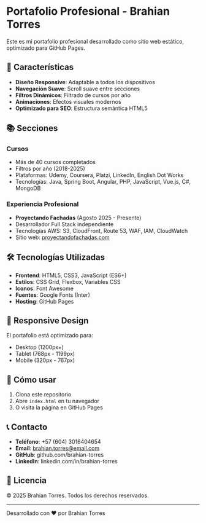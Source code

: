 # Portafolio Profesional - Brahian Torres

Este es mi portafolio profesional desarrollado como sitio web estático, optimizado para GitHub Pages.

## 🚀 Características

- **Diseño Responsive**: Adaptable a todos los dispositivos
- **Navegación Suave**: Scroll suave entre secciones
- **Filtros Dinámicos**: Filtrado de cursos por año
- **Animaciones**: Efectos visuales modernos
- **Optimizado para SEO**: Estructura semántica HTML5

## 📚 Secciones

### Cursos
- Más de 40 cursos completados
- Filtros por año (2018-2025)
- Plataformas: Udemy, Coursera, Platzi, LinkedIn, English Dot Works
- Tecnologías: Java, Spring Boot, Angular, PHP, JavaScript, Vue.js, C#, MongoDB

### Experiencia Profesional
- **Proyectando Fachadas** (Agosto 2025 - Presente)
- Desarrollador Full Stack independiente
- Tecnologías AWS: S3, CloudFront, Route 53, WAF, IAM, CloudWatch
- Sitio web: [proyectandofachadas.com](https://proyectandofachadas.com/)

## 🛠️ Tecnologías Utilizadas

- **Frontend**: HTML5, CSS3, JavaScript (ES6+)
- **Estilos**: CSS Grid, Flexbox, Variables CSS
- **Iconos**: Font Awesome
- **Fuentes**: Google Fonts (Inter)
- **Hosting**: GitHub Pages

## 📱 Responsive Design

El portafolio está optimizado para:
- Desktop (1200px+)
- Tablet (768px - 1199px)
- Mobile (320px - 767px)

## 🚀 Cómo usar

1. Clona este repositorio
2. Abre `index.html` en tu navegador
3. O visita la página en GitHub Pages

## 📞 Contacto

- **Teléfono**: +57 (604) 3016404654
- **Email**: brahian.torres@email.com
- **GitHub**: github.com/brahian-torres
- **LinkedIn**: linkedin.com/in/brahian-torres

## 📄 Licencia

© 2025 Brahian Torres. Todos los derechos reservados.

---

Desarrollado con ❤️ por Brahian Torres
